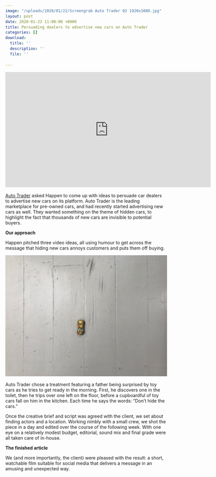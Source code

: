 ```yaml
---
image: "/uploads/2020/01/22/Screengrab Auto Trader 02 1920x1080.jpg"
layout: post
date: 2020-01-22 11:00:00 +0000
title: Persuading dealers to advertise new cars on Auto Trader
categories: []
download:
  title: ''
  description: ''
  file: ''

---
```

<iframe src="https://player.vimeo.com/video/333544976" width="640" height="360" frameborder="0" allow="autoplay; fullscreen" allowfullscreen></iframe>

[Auto Trader](https://www.autotrader.co.uk "Auto Trader UK") asked Happen to come up with ideas to persuade car dealers to advertise new cars on its platform. Auto Trader is the leading marketplace for pre-owned cars, and had recently started advertising new cars as well. They wanted something on the theme of hidden cars, to highlight the fact that thousands of new cars are invisible to potential buyers.

**Our approach**

Happen pitched three video ideas, all using humour to get across the message that hiding new cars annoys customers and puts them off buying.

<img src="/uploads/2020/01/22/IMG_6570.jpeg">

Auto Trader chose a treatment featuring a father being surprised by toy cars as he tries to get ready in the morning. First, he discovers one in the toilet, then he trips over one left on the floor, before a cupboardful of toy cars fall on him in the kitchen. Each time he says the words: “Don’t hide the cars.”

Once the creative brief and script was agreed with the client, we set about finding actors and a location. Working nimbly with a small crew, we shot the piece in a day and edited over the course of the following week. With one eye on a relatively modest budget, editorial, sound mix and final grade were all taken care of in-house.

**The finished article**

We (and more importantly, the client) were pleased with the result: a short, watchable film suitable for social media that delivers a message in an amusing and unexpected way.